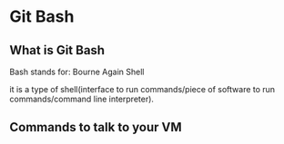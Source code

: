# Git Bash 

## What is Git Bash

Bash stands for: Bourne Again Shell

it is a type of shell(interface to run commands/piece of software to run commands/command line interpreter).


## Commands to talk to your VM